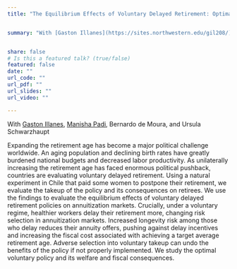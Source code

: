 ```yaml
---
title: "The Equilibrium Effects of Voluntary Delayed Retirement: Optimality and Adverse Selection.\n\n"


summary: "With [Gaston Illanes](https://sites.northwestern.edu/gil208/), [Manisha Padi](https://www.law.berkeley.edu/our-faculty/faculty-profiles/manisha-padi/), Bernardo de Moura, and Ursula Schwarzhaupt \n"


share: false
# Is this a featured talk? (true/false)
featured: false
date: ""
url_code: ""
url_pdf: ""
url_slides: ""
url_video: ""

---
```

With [Gaston Illanes](https://sites.northwestern.edu/gil208/), [Manisha Padi](https://www.law.berkeley.edu/our-faculty/faculty-profiles/manisha-padi/), Bernardo de Moura, and Ursula Schwarzhaupt

Expanding the retirement age has become a major political challenge worldwide. An aging population and declining birth rates have greatly burdened national budgets and decreased labor productivity. As unilaterally increasing the retirement age has faced enormous political pushback, countries are evaluating voluntary delayed retirement. Using a natural experiment in Chile that paid some women to postpone their retirement, we evaluate the takeup of the policy and its consequences on retirees. We use the findings to evaluate the equilibrium effects of voluntary delayed retirement policies on annuitization markets. Crucially, under a voluntary regime, healthier workers delay their retirement more, changing risk selection in annuitization markets. Increased longevity risk among those who delay reduces their annuity offers, pushing against delay incentives and increasing the fiscal cost associated with achieving a target average retirement age. Adverse selection into voluntary takeup can undo the benefits of the policy if not properly implemented. We study the optimal voluntary policy and its welfare and fiscal consequences.
